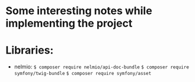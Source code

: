 # Some interesting notes while implementing the project

# Libraries:
* nelmio:
`$ composer require nelmio/api-doc-bundle`
`$ composer require symfony/twig-bundle`
`$ composer require symfony/asset`
